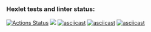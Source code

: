 ### Hexlet tests and linter status:
[![Actions Status](https://github.com/polatov/python-project-49/actions/workflows/hexlet-check.yml/badge.svg)](https://github.com/polatov/python-project-49/actions)
<a href="https://codeclimate.com/github/polatov/python-project-49/maintainability"><img src="https://api.codeclimate.com/v1/badges/a75becbfe83604bf62a7/maintainability" /></a>
[![asciicast](https://asciinema.org/a/622689.svg)](https://asciinema.org/a/622689)
[![asciicast](https://asciinema.org/a/622982.svg)](https://asciinema.org/a/622982)
[![asciicast](https://asciinema.org/a/623467.svg)](https://asciinema.org/a/623467)
